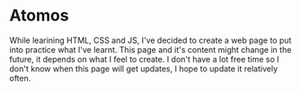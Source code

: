 # Atomos
While learining HTML, CSS and JS, I've decided to create a web page to put into practice what I've learnt.
This page and it's content might change in the future, it depends on what I feel to create.
I don't have a lot free time so I don't know when this page will get updates, I hope to update it relatively often.

